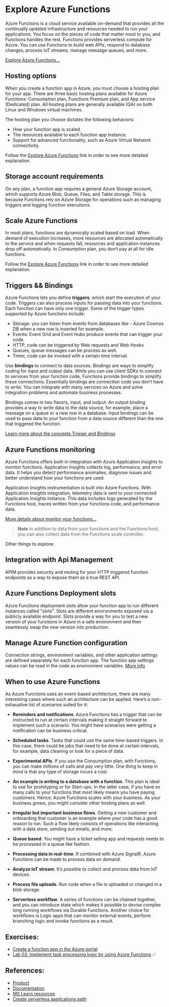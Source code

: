 # Explore Azure Functions
 
 Azure Functions is a cloud service available on-demand that provides all the continually updated infrastructure and resources needed to run your applications. You focus on the pieces of code that matter most to you, and Functions handles the rest. Functions provides serverless compute for Azure. You can use Functions to build web APIs, respond to database changes, process IoT streams, manage message queues, and more.

 [Explore Azure Functions...](https://learn.microsoft.com/en-us/training/modules/explore-azure-functions/1-introduction)

## Hosting options

When you create a function app in Azure, you must choose a hosting plan for your app. There are three basic hosting plans available for Azure Functions: Consumption plan, Functions Premium plan, and App service (Dedicated) plan. All hosting plans are generally available (GA) on both Linux and Windows virtual machines.

The hosting plan you choose dictates the following behaviors:

- How your function app is scaled.
- The resources available to each function app instance.
- Support for advanced functionality, such as Azure Virtual Network connectivity.

Follow the [Explore Azure Functions](#Explore-Azure-Functions) link in order to see more detailed explanation.

## Storage account requirements
On any plan, a function app requires a general Azure Storage account, which supports Azure Blob, Queue, Files, and Table storage. This is because Functions rely on Azure Storage for operations such as managing triggers and logging function executions.

## Scale Azure Functions

In most plans, functions are dynamically scaled based on load. When demand of execution increases, more resources are allocated automatically to the service and when requests fall, resources and application instances drop off automatically. In Consumption plan, you don’t pay at all for idle functions.

Follow the [Explore Azure Functions](#Explore-Azure-Functions) link in order to see more detailed explanation.

## Triggers && Bindings

Azure Functions lets you define **triggers**, which start the execution of your code. Triggers can also process inputs for passing data into your functions. Each function can have only one trigger. Some of the trigger types supported by Azure functions include:

- Storage: you can listen from events from databases like - Azure Cosmos DB when a new row is inserted for example.
- Events: Event Grid and Event Hubs produce events that can trigger your code.
- HTTP, code can be triggered by Web requests and Web Hooks
- Queues, queue messages can be process as well.
- Timer, code can be invoked with a certain time interval.

Use **bindings** to connect to data sources. Bindings are ways to simplify coding for input and output data. While you can use client SDKs to connect to services from your function code, Functions provide bindings to simplify these connections. Essentially bindings are connection code you don’t have to write. You can integrate with many services on Azure and solve integration problems and automate business processes.

Bindings comes in two flavors, input, and output. An output binding provides a way to write data to the data source, for example, place a message on a queue or a new row in a database. Input bindings can be used to pass data to your function from a data source different than the one that triggered the function.

[Learn more about the concepts Trigger and Bindings](https://learn.microsoft.com/en-us/azure/azure-functions/functions-triggers-bindings)

## Azure Functions monitoring

Azure Functions offers built-in integration with Azure Application Insights to monitor functions. Application Insights collects log, performance, and error data. It helps you detect performance anomalies, diagnose issues and better understand how your functions are used.

Application Insights instrumentation is built into Azure Functions. With Application Insights integration, telemetry data is sent to your connected Application Insights instance. This data includes logs generated by the Functions host, traces written from your functions code, and performance data.

[More details about monitor your functions...](https://learn.microsoft.com/en-us/azure/azure-functions/functions-monitoring)

> **Note**
> In addition to data from your functions and the Functions host, you can also collect data from the Functions scale controller.

Other things to explore:

## Integration with Api Management
APIM provides security and routing for your HTTP triggered function endpoints as a way to expose them as a true REST API.

## Azure Functions Deployment slots
Azure Functions deployment slots allow your function app to run different instances called "slots". Slots are different environments exposed via a publicly available endpoint. Slots provide a way for you to test a new version of your functions in Azure in a safe environment and then seamlessly swap the new version into production.

## Manage Azure Function configuration
Connection strings, environment variables, and other application settings are defined separately for each function app. The function app settings values can be read in the code as environment variables. [More info](https://learn.microsoft.com/en-us/azure/azure-functions/functions-how-to-use-azure-function-app-settings?tabs=portal)

## When to use Azure Functions

As Azure Functions uses an event-based architecture, there are many interesting cases where such an architecture can be applied. Here’s a non-exhaustive list of scenarios suited for it:

- **Reminders and notifications**. Azure Functions has a trigger that can be instructed to run at certain intervals making it straight forward to implement such a scenario. You might have scenarios were getting a notification can be business critical.

- **Scheduled tasks**. Tasks that could use the same time-based triggers. In this case, there could be jobs that need to be done at certain intervals, for example, data cleaning or look for a piece of data.

- **Experimental APIs**. If you use the Consumption plan, with Functions, you can make millions of calls and pay very little. One thing to keep in mind is that any type of storage incurs a cost.

- **An example is writing to a database with a function**. This plan is ideal to use for prototyping or for Start-ups. In the latter case, if you have so many calls to your functions that most likely means you have paying customers. Hence, Azure Functions scales with your business. As your business grows, you might consider other hosting plans as well.

- **Irregular but important business flows**. Getting a new customer and onboarding that customer is an example where your code has a good reason to run. Such a flow likely consists of operations like interacting with a data store, sending out emails, and more.

- **Queue based**. You might have a ticket selling app and requests needs to be processed in a queue like fashion.

- **Processing data in real-time**. If combined with Azure SignalR, Azure Functions can be made to process data on demand.

- **Analyze IoT stream**. It’s possible to collect and process data from IoT devices.

- **Process file uploads**. Run code when a file is uploaded or changed in a blob storage.

- **Serverless workflow**. A series of functions can be chained together, and you can introduce state which makes it possible to devise complex long running workflows via Durable Functions. Another choice for workflows is Logic apps that can monitor external events, perform branching logic and invoke functions as a result.

## Exercises:
- [Create a function app in the Azure portal](https://learn.microsoft.com/en-us/training/modules/create-serverless-logic-with-azure-functions/3-create-an-azure-functions-app-in-the-azure-portal?source=learn&pivots=javascript) 
- [Lab 02: Implement task processing logic by using Azure Functions](https://microsoftlearning.github.io/AZ-204-DevelopingSolutionsforMicrosoftAzure/Instructions/Labs/AZ-204_lab_02.html) :white_check_mark:


## References:
- [Product](https://azure.microsoft.com/en-us/products/functions/)
- [Documentation](https://learn.microsoft.com/es-es/azure/azure-functions/)
- [MS Learn resources](https://learn.microsoft.com/en-us/training/browse/?expanded=azure&products=azure-functions)
- [Create serverless applications path](https://learn.microsoft.com/en-us/training/paths/create-serverless-applications/)